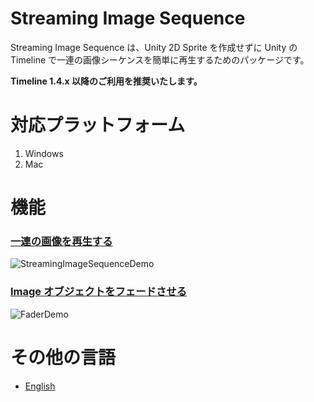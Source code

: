 # Streaming Image Sequence

Streaming Image Sequence は、Unity 2D Sprite を作成せずに Unity の Timeline で一連の画像シーケンスを簡単に再生するためのパッケージです。

**Timeline 1.4.x 以降のご利用を推奨いたします。**

# 対応プラットフォーム

1. Windows
2. Mac


# 機能

### [一連の画像を再生する](jp/StreamingImageSequencePlayableAsset.md)
![StreamingImageSequenceDemo](../images/StreamingImageSequenceDemo.gif)


### [Image オブジェクトをフェードさせる](jp/FaderPlayableAsset.md)
![FaderDemo](../images/FaderDemo.gif)


# その他の言語
- [English](../index.md)





